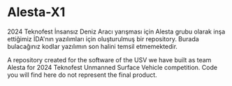 # Alesta-X1

2024 Teknofest İnsansız Deniz Aracı yarışması için Alesta grubu olarak inşa ettiğimiz İDA'nın yazılımları için oluşturulmuş bir repository. Burada bulacağınız kodlar yazılımın son halini temsil etmemektedir.

A repository created for the software of the USV we have built as team Alesta for 2024 Teknofest Unmanned Surface Vehicle competition. Code you will find here do not represent the final product.
